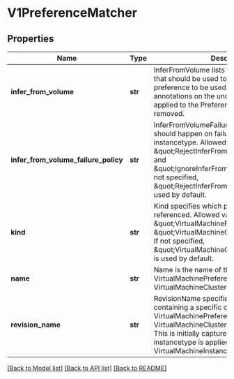 # V1PreferenceMatcher

## Properties
Name | Type | Description | Notes
------------ | ------------- | ------------- | -------------
**infer_from_volume** | **str** | InferFromVolume lists the name of a volume that should be used to infer or discover the preference to be used through known annotations on the underlying resource. Once applied to the PreferenceMatcher this field is removed. | [optional] 
**infer_from_volume_failure_policy** | **str** | InferFromVolumeFailurePolicy controls what should happen on failure when preference the instancetype. Allowed values are: \&quot;RejectInferFromVolumeFailure\&quot; and \&quot;IgnoreInferFromVolumeFailure\&quot;. If not specified, \&quot;RejectInferFromVolumeFailure\&quot; is used by default. | [optional] 
**kind** | **str** | Kind specifies which preference resource is referenced. Allowed values are: \&quot;VirtualMachinePreference\&quot; and \&quot;VirtualMachineClusterPreference\&quot;. If not specified, \&quot;VirtualMachineClusterPreference\&quot; is used by default. | [optional] 
**name** | **str** | Name is the name of the VirtualMachinePreference or VirtualMachineClusterPreference | [optional] 
**revision_name** | **str** | RevisionName specifies a ControllerRevision containing a specific copy of the VirtualMachinePreference or VirtualMachineClusterPreference to be used. This is initially captured the first time the instancetype is applied to the VirtualMachineInstance. | [optional] 

[[Back to Model list]](../README.md#documentation-for-models) [[Back to API list]](../README.md#documentation-for-api-endpoints) [[Back to README]](../README.md)


